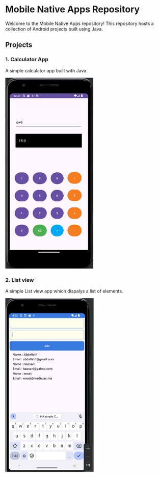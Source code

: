 # Mobile Native Apps Repository

Welcome to the Mobile Native Apps repository! This repository hosts a collection of Android projects built using Java.

## Projects

### 1. Calculator App
A simple calculator app built with Java.

![Calculator App Screenshot](screenshots/calculator.png)

### 2. List view
A simple List view app which dispalys a list of elements.

![ListView App Screenshot](screenshots/listView.png)
